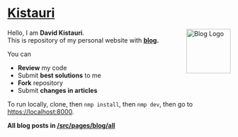 # <a href="https://kistauri.dtroode.now.sh/">Kistauri</a>

<img
  align="right"
  src="https://kistauri.dtroode.now.sh/icons/icon-144x144.png"
  width="100px"
  height="100px"
  alt="Blog Logo">

Hello, I am **David Kistauri**.\
This is repository of my personal website with **[blog](https://kistauri.dtroode.now.sh/blog).**

You can

- **Review** my code
- Submit **best solutions** to me
- **Fork** repository
- Submit **changes in articles**

To run locally, clone, then `nmp install`, then `nmp dev`, then go to [https://localhost:8000](https://localhost:8000).

**All blog posts in [/src/pages/blog/all](https://github.com/dtroode/kistauri/blob/master/src/pages/blog/all/)**
